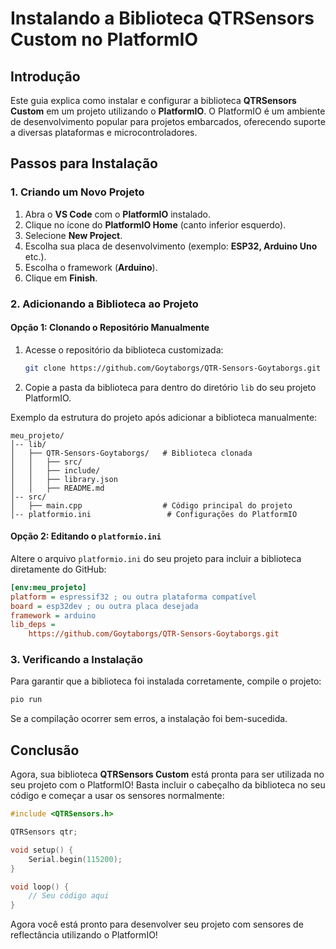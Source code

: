 # Instalando a Biblioteca QTRSensors Custom no PlatformIO

## Introdução

Este guia explica como instalar e configurar a biblioteca **QTRSensors Custom** em um projeto utilizando o **PlatformIO**. O PlatformIO é um ambiente de desenvolvimento popular para projetos embarcados, oferecendo suporte a diversas plataformas e microcontroladores.

## Passos para Instalação

### 1. Criando um Novo Projeto

1. Abra o **VS Code** com o **PlatformIO** instalado.
2. Clique no ícone do **PlatformIO Home** (canto inferior esquerdo).
3. Selecione **New Project**.
4. Escolha sua placa de desenvolvimento (exemplo: **ESP32, Arduino Uno** etc.).
5. Escolha o framework (**Arduino**).
6. Clique em **Finish**.

### 2. Adicionando a Biblioteca ao Projeto

#### Opção 1: Clonando o Repositório Manualmente

1. Acesse o repositório da biblioteca customizada:
   ```sh
   git clone https://github.com/Goytaborgs/QTR-Sensors-Goytaborgs.git
   ```
2. Copie a pasta da biblioteca para dentro do diretório `lib` do seu projeto PlatformIO.

Exemplo da estrutura do projeto após adicionar a biblioteca manualmente:

```
meu_projeto/
│-- lib/
│   ├── QTR-Sensors-Goytaborgs/   # Biblioteca clonada
│   │   ├── src/
│   │   ├── include/
│   │   ├── library.json
│   │   ├── README.md
│-- src/
│   ├── main.cpp                  # Código principal do projeto
│-- platformio.ini                 # Configurações do PlatformIO
```

#### Opção 2: Editando o `platformio.ini`

Altere o arquivo `platformio.ini` do seu projeto para incluir a biblioteca diretamente do GitHub:

```ini
[env:meu_projeto]
platform = espressif32 ; ou outra plataforma compatível
board = esp32dev ; ou outra placa desejada
framework = arduino
lib_deps =
    https://github.com/Goytaborgs/QTR-Sensors-Goytaborgs.git
```

### 3. Verificando a Instalação

Para garantir que a biblioteca foi instalada corretamente, compile o projeto:

```sh
pio run
```

Se a compilação ocorrer sem erros, a instalação foi bem-sucedida.

## Conclusão

Agora, sua biblioteca **QTRSensors Custom** está pronta para ser utilizada no seu projeto com o PlatformIO! Basta incluir o cabeçalho da biblioteca no seu código e começar a usar os sensores normalmente:

```cpp
#include <QTRSensors.h>

QTRSensors qtr;

void setup() {
    Serial.begin(115200);
}

void loop() {
    // Seu código aqui
}
```

Agora você está pronto para desenvolver seu projeto com sensores de reflectância utilizando o PlatformIO!
